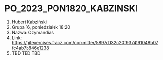 # PO_2023_PON1820_KABZINSKI

1. Hubert Kabziński
2. Grupa 16, poniedziałek 18:20
3. Nazwa: Ozymandias
4. Link: https://gitexercises.fracz.com/committer/5897dd32c20f9374191048b07fc4ab7b846e1238
5. TBD TBD TBD
